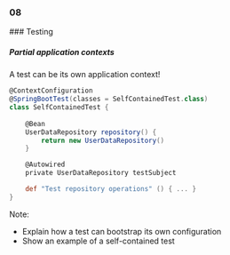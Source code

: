 
<h3 class="chapter-number">08</h3>
### Testing

##### Partial application contexts

A test can be its own application context!

```Groovy
@ContextConfiguration
@SpringBootTest(classes = SelfContainedTest.class)
class SelfContainedTest {
    
    @Bean
    UserDataRepository repository() {
        return new UserDataRepository()
    }

    @Autowired
    private UserDataRepository testSubject

    def "Test repository operations" () { ... }
}
```


Note:

- Explain how a test can bootstrap its own configuration
- Show an example of a self-contained test